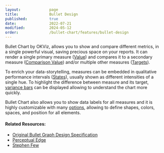 ```yaml
---
layout:             page
title:              Bullet Design
published:          true
date:               2022-07-21
modified:           2024-05-12
order:              /bullet-chart/features/bullet-design
---
```

Bullet Chart by OKViz, allows you to show and compare different metrics, in a single powerful visual, saving precious space on your reports. 
It can render a single primary measure ([Value](./../fields/value.md)) and compares it to a secondary measure ([Comparison Value](./../fields/comparison-value.md)) and/or multiple other measures ([Targets](./../fields/targets.md)).

To enrich your data-storytelling, measures can be embedded in qualitative performance intervals ([States](./../fields/states.md)), usually shown as different intensities of a single hue. 
To highlight the difference between measure and its target, [variance bars](./variances.md) can be displayed allowing to understand the chart more quickly.

Bullet Chart also allows you to show data labels for all measures and it is highly customizable with many [options](./../options/index.md), allowing to define shapes, colors, spaces, and position for all elements.

#### Related Resources:

- [Original Bullet Graph Design Specification](https://www.perceptualedge.com/articles/misc/Bullet_Graph_Design_Spec.pdf)
- [Perceptual Edge](https://www.perceptualedge.com/)
- [Stephen Few](https://www.stephen-few.com/)
